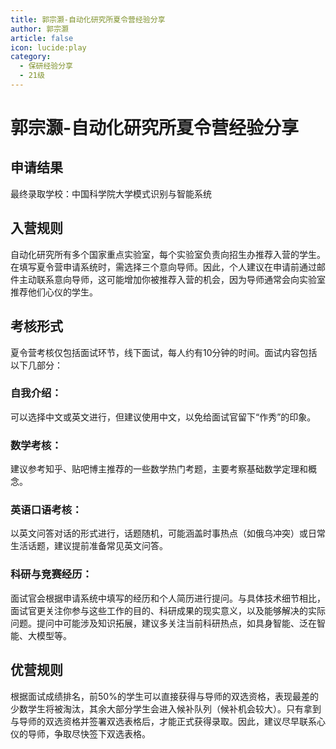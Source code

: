 ```yaml
---
title: 郭宗灏-自动化研究所夏令营经验分享
author: 郭宗灏
article: false
icon: lucide:play
category:
  - 保研经验分享
  - 21级
---
```


# 郭宗灏-自动化研究所夏令营经验分享

## 申请结果

最终录取学校：中国科学院大学模式识别与智能系统

## 入营规则

自动化研究所有多个国家重点实验室，每个实验室负责向招生办推荐入营的学生。在填写夏令营申请系统时，需选择三个意向导师。因此，个人建议在申请前通过邮件主动联系意向导师，这可能增加你被推荐入营的机会，因为导师通常会向实验室推荐他们心仪的学生。

## 考核形式

夏令营考核仅包括面试环节，线下面试，每人约有10分钟的时间。面试内容包括以下几部分：

### 自我介绍：

可以选择中文或英文进行，但建议使用中文，以免给面试官留下“作秀”的印象。

### 数学考核：

建议参考知乎、贴吧博主推荐的一些数学热门考题，主要考察基础数学定理和概念。

### 英语口语考核：

以英文问答对话的形式进行，话题随机，可能涵盖时事热点（如俄乌冲突）或日常生活话题，建议提前准备常见英文问答。

### 科研与竞赛经历：

面试官会根据申请系统中填写的经历和个人简历进行提问。与具体技术细节相比，面试官更关注你参与这些工作的目的、科研成果的现实意义，以及能够解决的实际问题。提问中可能涉及知识拓展，建议多关注当前科研热点，如具身智能、泛在智能、大模型等。

## 优营规则

根据面试成绩排名，前50%的学生可以直接获得与导师的双选资格，表现最差的少数学生将被淘汰，其余大部分学生会进入候补队列（候补机会较大）。只有拿到与导师的双选资格并签署双选表格后，才能正式获得录取。因此，建议尽早联系心仪的导师，争取尽快签下双选表格。
